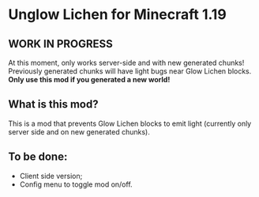 # Unglow Lichen for Minecraft 1.19

## WORK IN PROGRESS
At this moment, only works server-side and with new generated chunks! Previously generated chunks will have light bugs near Glow Lichen blocks. **Only use this mod if you generated a new world!**

## What is this mod?

This is a mod that prevents Glow Lichen blocks to emit light (currently only server side and on new generated chunks).

## To be done:

- Client side version;
- Config menu to toggle mod on/off.

